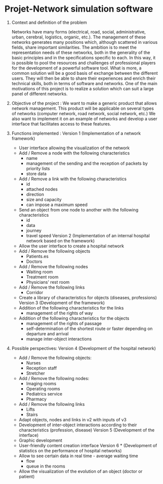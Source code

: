<h1>Projet-Network simulation software</h1>

1. Context and definition of the problem
    
    Networks have many forms (electrical, road, social, administrative, urban, cerebral, logistics, organic, etc.). The management of these networks generates many positions which, although scattered in various fields, share important similarities.
    The ambition is to meet the representation needs of these networks, both in the generality of the basic principles and in the specifications specific to each. In this way, it is possible to pool the resources and challenges of professional players for the development of a powerful software tool.
    What is more, a common solution will be a good basis of exchange between the different users. They will then be able to share their experiences and enrich their technical skills, both in terms of software and networks.
One of the main motivations of this project is to realize a solution which can suit a large panel of different networks.

2. Objective of the project :
    We want to make a generic product that allows network management. This product will be applicable on several types of networks (computer network, road network, social network, etc.) We also want to implement it on an example of networks and develop a user interface that facilitates access to these features.

3. Functions implemented :
    Version 1 (Implementation of a network framework) 
    - User interface allowing the visualization of the network 
    - Add / Remove a node with the following characteristics 
        - name 
        - management of the sending and the reception of packets by priority lists 
        - store data 
    - Add / Remove a link with the following characteristics 
        - id 
        - attached nodes 
        - direction 
        - size and capacity 
        - can impose a maximum speed 
     - Send an object from one node to another with the following characteristics 
        - id 
        - data 
        - journey 
        - travel speed 
     Version 2 (Implementation of an internal hospital network based on the framework) 
     - Allow the user interface to create a hospital network 
     - Add / Remove the following objects 
        - Patients.es 
        - Doctors
     - Add / Remove the following nodes 
        - Waiting room 
        - Treatment room 
        - Physicians' rest room
     - Add / Remove the following links 
        - Corridor 
     - Create a library of characteristics for objects (diseases, professions)
     Version 3 (Development of the framework) 
     - Addition of the following characteristics for the links 
        - management of the rights of way 
     - Addition of the following characteristics for the objects 
        - management of the rights of passage
        - self-determination of the shortest route or faster depending on departure and arrival 
        - manage inter-object interactions 
     
4. Possible perspectives:
     Version 4 (Development of the hospital network) 
     - Add / Remove the following objects: 
        - Nurses 
        - Reception staff 
        - Stretcher 
     - Add / Remove the following nodes: 
        - Imaging rooms 
        - Operating rooms 
        - Pediatrics service 
        - Pharmacy 
     - Add / Remove the following links 
        - Lifts 
        - Stairs 
     - Adapt objects, nodes and links in v2 with inputs of v3 
     - Development of inter-object interactions according to their characteristics (profession, disease) 
     Version 5 (Development of the interface) 
     - Graphic development 
     - User-friendly content creation interface 
     Version 6 * (Development of statistics on the performance of hospital networks) 
     - Allow to see certain data in real time - average waiting time 
        - flow 
        - queue in the rooms 
     - Allow the visualization of the evolution of an object (doctor or patient)
